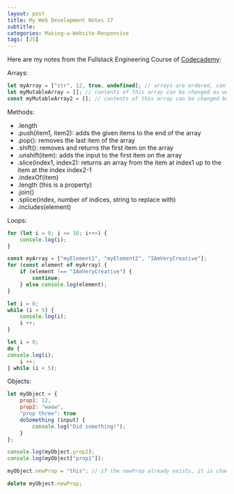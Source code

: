 ```yaml
---
layout: post
title: My Web Development Notes 17
subtitle: 
categories: Making-a-Website-Responsive
tags: [JS]
---
```


Here are my notes from the Fullstack Engineering Course of [Codecademy](https://www.codecademy.com/):

Arrays:

```JavaScript
let myArray = ["str", 12, true, undefined]; // arrays are ordered, can take values of different types, indexing starts at 0
let myMutableArray = []; // contents of this array can be changed as well as the arrays itself
const myMutableArray2 = []; // contents of this array can be changed but the array itself remains constant
```

Methods:
<ul>
    <li>.length</li>
    <li>.push(item1, item2): adds the given items to the end of the array</li>
    <li>.pop(): removes the last item of the array</li>
    <li>.shift(): removes and returns the first item on the array</li>
    <li>.unshift(item): adds the input to the first item on the array</li>
    <li>.slice(index1, index2): returns an array from the item at index1 up to the item at the index index2-1</li>
    <li>.indexOf(item)</li>
    <li>.length (this is a property)</li>
    <li>.join()</li>
    <li>.splice(index, number of indices, string to replace with)</li>
    <li>.includes(element)</li>
</ul>

Loops:

```JavaScript
for (let i = 0; i <= 10; i++>) {
    console.log(i);
}

const myArray = ["myElement1", "myElement2", "IAmVeryCreative"];
for (const element of myArray) {
    if (element !== "IAmVeryCreative") {
        continue;
    } else console.log(element);
}

let i = 0;
while (i < 5) {
    console.log(i);
    i ++;
}

let i = 0;
do {
console.log(i);
    i ++;
} while (i < 5);
```

Objects:

```JavaScript
let myObject = {
    prop1: 12,
    prop2: "waow",
    "prop three": true
    doSomething (input) {
        console.log("Did something!");
    }
};

console.log(myObject.prop2);
console.log(myObject["prop1"]);

myObject.newProp = "this"; // if the newProp already exists, it is changed. Otherwise, it is created

delete myObject.newProp;
```